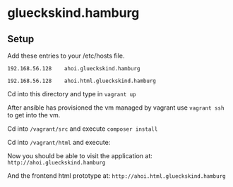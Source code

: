 
# glueckskind.hamburg

## Setup 

Add these entries to your /etc/hosts file.

 `192.168.56.128    ahoi.glueckskind.hamburg`

 `192.168.56.128    ahoi.html.glueckskind.hamburg`

Cd into this directory and type in `vagrant up`

After ansible has provisioned the vm managed by vagrant use `vagrant ssh`
to get into the vm.

Cd into `/vagrant/src` and execute `composer install`

Cd into `/vagrant/html` and execute:

Now you should be able to visit the application at:
`http://ahoi.glueckskind.hamburg`

And the frontend html prototype at:
`http://ahoi.html.glueckskind.hamburg`
  